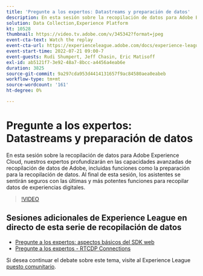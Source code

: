 ```yaml
---
title: 'Pregunte a los expertos: Datastreams y preparación de datos'
description: En esta sesión sobre la recopilación de datos para Adobe Experience Cloud, nuestros expertos profundizarán en las capacidades avanzadas de recopilación de datos de Adobe, incluidas funciones como la preparación para la recopilación de datos. Al final de esta sesión, los asistentes se sentirán seguros con las últimas y más potentes funciones para recopilar datos de experiencias digitales.
solution: Data Collection,Experience Platform
kt: 10528
thumbnail: https://video.tv.adobe.com/v/345342?format=jpeg
event-cta-text: Watch the replay
event-cta-url: https://experienceleague.adobe.com/docs/experience-league-live-events/events/episodes/exl-live-episode-07-21-22.html?lang=en
event-start-time: 2022-07-21 09:00-7
event-guests: Rudi Shumpert, Jeff Chasin, Eric Matisoff
exl-id: ab5121f7-3e92-48a7-8bcc-a4456a4eab6e
duration: 3825
source-git-commit: 9a297cda953d4414131657f9ac84580aea0eabeb
workflow-type: tm+mt
source-wordcount: '161'
ht-degree: 0%

---
```


# Pregunte a los expertos: Datastreams y preparación de datos

En esta sesión sobre la recopilación de datos para Adobe Experience Cloud, nuestros expertos profundizarán en las capacidades avanzadas de recopilación de datos de Adobe, incluidas funciones como la preparación para la recopilación de datos. Al final de esta sesión, los asistentes se sentirán seguros con las últimas y más potentes funciones para recopilar datos de experiencias digitales.

>[!VIDEO](https://video.tv.adobe.com/v/345342/?quality=12&learn=on)

## Sesiones adicionales de Experience League en directo de esta serie de recopilación de datos

* [Pregunte a los expertos: aspectos básicos del SDK web](exl-live-episode-05-26-22.md)
* [Pregunte a los expertos - RTCDP Connections](exl-live-episode-06-23-22.md)

Si desea continuar el debate sobre este tema, visite al Experience League [puesto comunitario](https://experienceleaguecommunities.adobe.com/t5/adobe-experience-platform/aep-community-qna-coffee-break-7-21-22-10-30am-pt-adobe/td-p/461503).
